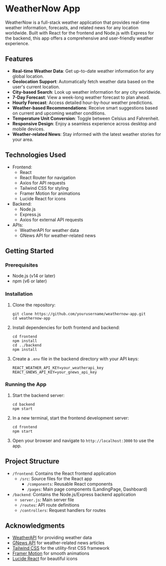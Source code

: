 # WeatherNow App

WeatherNow is a full-stack weather application that provides real-time weather information, forecasts, and related news for any location worldwide. Built with React for the frontend and Node.js with Express for the backend, this app offers a comprehensive and user-friendly weather experience.


## Features

- **Real-time Weather Data**: Get up-to-date weather information for any global location.
- **Geolocation Support**: Automatically fetch weather data based on the user's current location.
- **City-based Search**: Look up weather information for any city worldwide.
- **7-Day Forecast**: View a week-long weather forecast to plan ahead.
- **Hourly Forecast**: Access detailed hour-by-hour weather predictions.
- **Weather-based Recommendations**: Receive smart suggestions based on current and upcoming weather conditions.
- **Temperature Unit Conversion**: Toggle between Celsius and Fahrenheit.
- **Responsive Design**: Enjoy a seamless experience across desktop and mobile devices.
- **Weather-related News**: Stay informed with the latest weather stories for your area.

## Technologies Used

- Frontend:
  - React
  - React Router for navigation
  - Axios for API requests
  - Tailwind CSS for styling
  - Framer Motion for animations
  - Lucide React for icons
- Backend:
  - Node.js
  - Express.js
  - Axios for external API requests
- APIs:
  - WeatherAPI for weather data
  - GNews API for weather-related news

## Getting Started

### Prerequisites

- Node.js (v14 or later)
- npm (v6 or later)

### Installation

1. Clone the repository:
   ```
   git clone https://github.com/yourusername/weathernow-app.git
   cd weathernow-app
   ```

2. Install dependencies for both frontend and backend:
   ```
   cd frontend
   npm install
   cd ../backend
   npm install
   ```

3. Create a `.env` file in the backend directory with your API keys:
   ```
   REACT_WEATHER_API_KEY=your_weatherapi_key
   REACT_GNEWS_API_KEY=your_gnews_api_key
   ```

### Running the App

1. Start the backend server:
   ```
   cd backend
   npm start
   ```

2. In a new terminal, start the frontend development server:
   ```
   cd frontend
   npm start
   ```

3. Open your browser and navigate to `http://localhost:3000` to use the app.

## Project Structure

- `/frontend`: Contains the React frontend application
  - `/src`: Source files for the React app
    - `/components`: Reusable React components
    - `/pages`: Main page components (LandingPage, Dashboard)
- `/backend`: Contains the Node.js/Express backend application
  - `server.js`: Main server file
  - `/routes`: API route definitions
  - `/controllers`: Request handlers for routes

## Acknowledgments

- [WeatherAPI](https://www.weatherapi.com/) for providing weather data
- [GNews API](https://gnews.io/) for weather-related news articles
- [Tailwind CSS](https://tailwindcss.com/) for the utility-first CSS framework
- [Framer Motion](https://www.framer.com/motion/) for smooth animations
- [Lucide React](https://lucide.dev/) for beautiful icons

